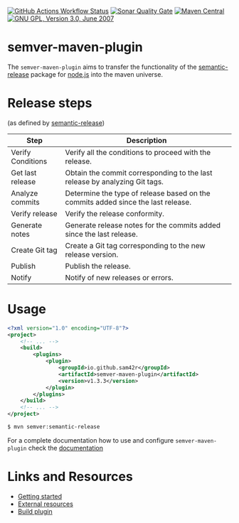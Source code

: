 [![GitHub Actions Workflow Status](https://img.shields.io/github/actions/workflow/status/sam42r/semver-maven-plugin/maven.yml?label=Build)](https://github.com/Sam42R/semver-maven-plugin/actions?query=branch%3Amain)
[![Sonar Quality Gate](https://img.shields.io/sonar/quality_gate/Sam42R_semver-maven-plugin?server=https%3A%2F%2Fsonarcloud.io&label=Quality%20Gate)](https://sonarcloud.io/project/overview?id=Sam42R_semver-maven-plugin)
[![Maven Central](https://img.shields.io/maven-central/v/io.github.sam42r/semver-maven-plugin.svg?label=Maven%20Central)](https://search.maven.org/artifact/io.github.sam42r/semver-maven-plugin)
[![GNU GPL, Version 3.0, June 2007](https://img.shields.io/github/license/sam42r/semver-maven-plugin.svg?label=License)](https://www.gnu.org/licenses/gpl-3.0.txt)

# semver-maven-plugin

The `semver-maven-plugin` aims to transfer the functionality of the
[semantic-release](https://www.npmjs.com/package/semantic-release) package for
[node.js](https://nodejs.org/en) into the maven universe.

# Release steps
(as defined by [semantic-release](https://www.npmjs.com/package/semantic-release))

| Step              | Description                                                                      |
|-------------------|----------------------------------------------------------------------------------|
| Verify Conditions | Verify all the conditions to proceed with the release.                           |
| Get last release  | Obtain the commit corresponding to the last release by analyzing Git tags.       |
| Analyze commits   | Determine the type of release based on the commits added since the last release. |
| Verify release    | Verify the release conformity.                                                   |
| Generate notes    | Generate release notes for the commits added since the last release.             |
| Create Git tag    | Create a Git tag corresponding to the new release version.                       |
| Publish           | Publish the release.                                                             |
| Notify            | Notify of new releases or errors.                                                |

# Usage

```xml
<?xml version="1.0" encoding="UTF-8"?>
<project>
    <!-- ... -->
    <build>
        <plugins>
            <plugin>
                <groupId>io.github.sam42r</groupId>
                <artifactId>semver-maven-plugin</artifactId>
                <version>v1.3.3</version>
            </plugin>
        </plugins>
    </build>
    <!-- ... -->
</project>
```
```bash
$ mvn semver:semantic-release
```
For a complete documentation how to use and configure `semver-maven-plugin` check the [documentation](docs/README.md#usage-and-configuration)

# Links and Resources

- [Getting started](docs/README.md)
- [External resources](docs/external-resources.md)
- [Build plugin](docs/build-plugin.md)